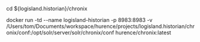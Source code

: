 
cd ${logisland.historian}/chronix


docker run -td --name logisland-historian -p 8983:8983 -v /Users/tom/Documents/workspace/hurence/projects/logisland.historian/chronix/conf:/opt/solr/server/solr/chronix/conf hurence/chronix:latest


